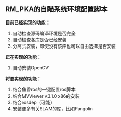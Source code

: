 ## RM_PKA的自瞄系统环境配置脚本  
**目前已经实现的功能：**  
1. 自动检查源码编译环境是否完全  
2. 自动检查各库是否已经安装  
3. 分离式安装，即使没有该库也可以自由选择是否安装  

**正在实现的功能：**  
1. 自动安装OpenCV  

**将要实现的功能：**  
1. 结合鱼香ros的一键配置ros脚本  
2. 结合MVViewer v3.1.0 x86的安装  
3. 结合rosdep（可能）  
4. 安装更多有关SLAM的库，比如Pangolin  
